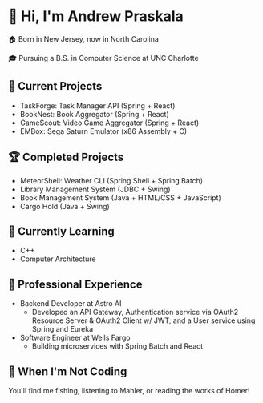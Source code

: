 # 👋 Hi, I'm Andrew Praskala

🏠 Born in New Jersey, now in North Carolina

🎓 Pursuing a B.S. in Computer Science at UNC Charlotte

## 🚀 Current Projects
- TaskForge: Task Manager API (Spring + React)
- BookNest: Book Aggregator (Spring + React)
- GameScout: Video Game Aggregator (Spring + React)
- EMBox: Sega Saturn Emulator (x86 Assembly + C)

## 🏆 Completed Projects
- MeteorShell: Weather CLI (Spring Shell + Spring Batch)
- Library Management System (JDBC + Swing)
- Book Management System (Java + HTML/CSS + JavaScript)
- Cargo Hold (Java + Swing)

## 🌱 Currently Learning
- C++
- Computer Architecture

## 💼 Professional Experience
- Backend Developer at Astro AI
  - Developed an API Gateway, Authentication service via OAuth2 Resource Server & OAuth2 Client w/ JWT, and a User service using Spring and Eureka
- Software Engineer at Wells Fargo
  - Building microservices with Spring Batch and React

## 🎣 When I'm Not Coding
You'll find me fishing, listening to Mahler, or reading the works of Homer!
